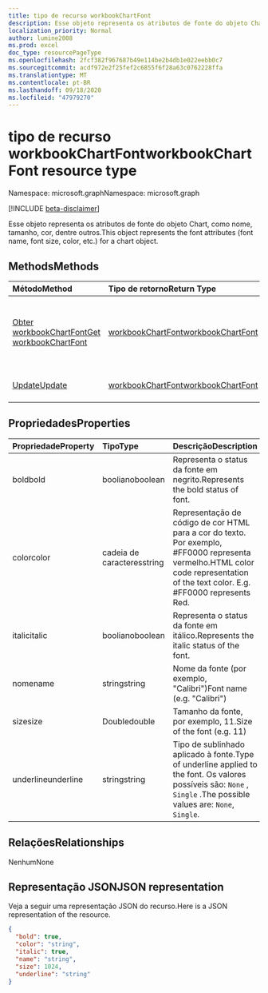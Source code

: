```yaml
---
title: tipo de recurso workbookChartFont
description: Esse objeto representa os atributos de fonte do objeto Chart, como nome, tamanho, cor, dentre outros.
localization_priority: Normal
author: lumine2008
ms.prod: excel
doc_type: resourcePageType
ms.openlocfilehash: 2fcf382f967687b49e114be2b4db1e022eebb0c7
ms.sourcegitcommit: acdf972e2f25fef2c6855f6f28a63c0762228ffa
ms.translationtype: MT
ms.contentlocale: pt-BR
ms.lasthandoff: 09/18/2020
ms.locfileid: "47979270"
---
```

# <a name="workbookchartfont-resource-type"></a><span data-ttu-id="f7005-103">tipo de recurso workbookChartFont</span><span class="sxs-lookup"><span data-stu-id="f7005-103">workbookChartFont resource type</span></span>

<span data-ttu-id="f7005-104">Namespace: microsoft.graph</span><span class="sxs-lookup"><span data-stu-id="f7005-104">Namespace: microsoft.graph</span></span>

[!INCLUDE [beta-disclaimer](../../includes/beta-disclaimer.md)]

<span data-ttu-id="f7005-105">Esse objeto representa os atributos de fonte do objeto Chart, como nome, tamanho, cor, dentre outros.</span><span class="sxs-lookup"><span data-stu-id="f7005-105">This object represents the font attributes (font name, font size, color, etc.) for a chart object.</span></span>


## <a name="methods"></a><span data-ttu-id="f7005-106">Methods</span><span class="sxs-lookup"><span data-stu-id="f7005-106">Methods</span></span>

| <span data-ttu-id="f7005-107">Método</span><span class="sxs-lookup"><span data-stu-id="f7005-107">Method</span></span>           | <span data-ttu-id="f7005-108">Tipo de retorno</span><span class="sxs-lookup"><span data-stu-id="f7005-108">Return Type</span></span>    |<span data-ttu-id="f7005-109">Descrição</span><span class="sxs-lookup"><span data-stu-id="f7005-109">Description</span></span>|
|:---------------|:--------|:----------|
|[<span data-ttu-id="f7005-110">Obter workbookChartFont</span><span class="sxs-lookup"><span data-stu-id="f7005-110">Get workbookChartFont</span></span>](../api/chartfont-get.md) | [<span data-ttu-id="f7005-111">workbookChartFont</span><span class="sxs-lookup"><span data-stu-id="f7005-111">workbookChartFont</span></span>](workbookchartfont.md) |<span data-ttu-id="f7005-112">Leia as propriedades e os relacionamentos do objeto chartFont.</span><span class="sxs-lookup"><span data-stu-id="f7005-112">Read properties and relationships of chartFont object.</span></span>|
|[<span data-ttu-id="f7005-113">Update</span><span class="sxs-lookup"><span data-stu-id="f7005-113">Update</span></span>](../api/chartfont-update.md) | [<span data-ttu-id="f7005-114">workbookChartFont</span><span class="sxs-lookup"><span data-stu-id="f7005-114">workbookChartFont</span></span>](workbookchartfont.md)   |<span data-ttu-id="f7005-115">Atualize o objeto ChartFont.</span><span class="sxs-lookup"><span data-stu-id="f7005-115">Update ChartFont object.</span></span> |

## <a name="properties"></a><span data-ttu-id="f7005-116">Propriedades</span><span class="sxs-lookup"><span data-stu-id="f7005-116">Properties</span></span>
| <span data-ttu-id="f7005-117">Propriedade</span><span class="sxs-lookup"><span data-stu-id="f7005-117">Property</span></span>     | <span data-ttu-id="f7005-118">Tipo</span><span class="sxs-lookup"><span data-stu-id="f7005-118">Type</span></span>   |<span data-ttu-id="f7005-119">Descrição</span><span class="sxs-lookup"><span data-stu-id="f7005-119">Description</span></span>|
|:---------------|:--------|:----------|
|<span data-ttu-id="f7005-120">bold</span><span class="sxs-lookup"><span data-stu-id="f7005-120">bold</span></span>|<span data-ttu-id="f7005-121">booliano</span><span class="sxs-lookup"><span data-stu-id="f7005-121">boolean</span></span>|<span data-ttu-id="f7005-122">Representa o status da fonte em negrito.</span><span class="sxs-lookup"><span data-stu-id="f7005-122">Represents the bold status of font.</span></span>|
|<span data-ttu-id="f7005-123">color</span><span class="sxs-lookup"><span data-stu-id="f7005-123">color</span></span>|<span data-ttu-id="f7005-124">cadeia de caracteres</span><span class="sxs-lookup"><span data-stu-id="f7005-124">string</span></span>|<span data-ttu-id="f7005-p101">Representação de código de cor HTML para a cor do texto. Por exemplo, #FF0000 representa vermelho.</span><span class="sxs-lookup"><span data-stu-id="f7005-p101">HTML color code representation of the text color. E.g. #FF0000 represents Red.</span></span>|
|<span data-ttu-id="f7005-128">italic</span><span class="sxs-lookup"><span data-stu-id="f7005-128">italic</span></span>|<span data-ttu-id="f7005-129">booliano</span><span class="sxs-lookup"><span data-stu-id="f7005-129">boolean</span></span>|<span data-ttu-id="f7005-130">Representa o status da fonte em itálico.</span><span class="sxs-lookup"><span data-stu-id="f7005-130">Represents the italic status of the font.</span></span>|
|<span data-ttu-id="f7005-131">nome</span><span class="sxs-lookup"><span data-stu-id="f7005-131">name</span></span>|<span data-ttu-id="f7005-132">string</span><span class="sxs-lookup"><span data-stu-id="f7005-132">string</span></span>|<span data-ttu-id="f7005-133">Nome da fonte (por exemplo, "Calibri")</span><span class="sxs-lookup"><span data-stu-id="f7005-133">Font name (e.g. "Calibri")</span></span>|
|<span data-ttu-id="f7005-134">size</span><span class="sxs-lookup"><span data-stu-id="f7005-134">size</span></span>|<span data-ttu-id="f7005-135">Double</span><span class="sxs-lookup"><span data-stu-id="f7005-135">double</span></span>|<span data-ttu-id="f7005-136">Tamanho da fonte, por exemplo, 11.</span><span class="sxs-lookup"><span data-stu-id="f7005-136">Size of the font (e.g. 11)</span></span>|
|<span data-ttu-id="f7005-137">underline</span><span class="sxs-lookup"><span data-stu-id="f7005-137">underline</span></span>|<span data-ttu-id="f7005-138">string</span><span class="sxs-lookup"><span data-stu-id="f7005-138">string</span></span>|<span data-ttu-id="f7005-139">Tipo de sublinhado aplicado à fonte.</span><span class="sxs-lookup"><span data-stu-id="f7005-139">Type of underline applied to the font.</span></span> <span data-ttu-id="f7005-140">Os valores possíveis são: `None` , `Single` .</span><span class="sxs-lookup"><span data-stu-id="f7005-140">The possible values are: `None`, `Single`.</span></span>|

## <a name="relationships"></a><span data-ttu-id="f7005-141">Relações</span><span class="sxs-lookup"><span data-stu-id="f7005-141">Relationships</span></span>
<span data-ttu-id="f7005-142">Nenhum</span><span class="sxs-lookup"><span data-stu-id="f7005-142">None</span></span>


## <a name="json-representation"></a><span data-ttu-id="f7005-143">Representação JSON</span><span class="sxs-lookup"><span data-stu-id="f7005-143">JSON representation</span></span>

<span data-ttu-id="f7005-144">Veja a seguir uma representação JSON do recurso.</span><span class="sxs-lookup"><span data-stu-id="f7005-144">Here is a JSON representation of the resource.</span></span>

<!--{
  "blockType": "resource",
  "baseType": "microsoft.graph.entity",
  "optionalProperties": [],
  "@odata.type": "microsoft.graph.workbookChartFont"
}-->

```json
{
  "bold": true,
  "color": "string",
  "italic": true,
  "name": "string",
  "size": 1024,
  "underline": "string"
}

```

<!-- uuid: 8fcb5dbc-d5aa-4681-8e31-b001d5168d79
2015-10-25 14:57:30 UTC -->
<!--
{
  "type": "#page.annotation",
  "description": "ChartFont resource",
  "keywords": "",
  "section": "documentation",
  "tocPath": "",
  "suppressions": []
}
-->


